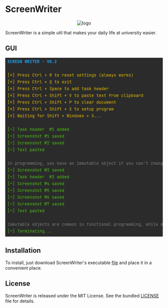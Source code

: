 # ScreenWriter

<p align="center">
  <img src="res/logo.ico"  alt="logo"/>
</p>

ScreenWriter is a simple util that makes your daily life at university easier.

## GUI

![GUI](res/gui.png)

## Installation

To install, just download ScreenWriter's
executable [file](https://github.com/CrazyProger1/ScreenWriter/releases/tag/V0.2) and place it in a convenient place.

## License

ScreenWriter is released under the MIT License. See the bundled [LICENSE](LICENSE) file for details.
